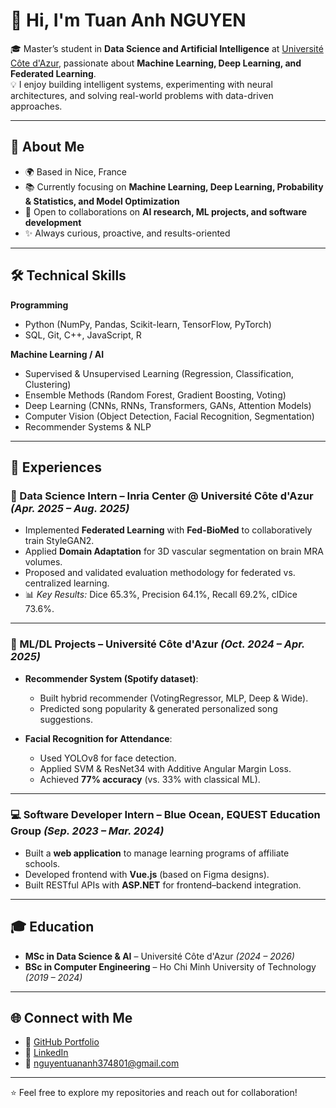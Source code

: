 # 👋 Hi, I'm Tuan Anh NGUYEN  

🎓 Master’s student in **Data Science and Artificial Intelligence** at [Université Côte d'Azur](https://univ-cotedazur.eu/), passionate about **Machine Learning, Deep Learning, and Federated Learning**.  
💡 I enjoy building intelligent systems, experimenting with neural architectures, and solving real-world problems with data-driven approaches.  

---

## 🔎 About Me  
- 🌍 Based in Nice, France  
- 📚 Currently focusing on **Machine Learning, Deep Learning, Probability & Statistics, and Model Optimization**  
- 🤝 Open to collaborations on **AI research, ML projects, and software development**  
- ✨ Always curious, proactive, and results-oriented  

---

## 🛠️ Technical Skills  

**Programming**  
- Python (NumPy, Pandas, Scikit-learn, TensorFlow, PyTorch)  
- SQL, Git, C++, JavaScript, R  

**Machine Learning / AI**  
- Supervised & Unsupervised Learning (Regression, Classification, Clustering)  
- Ensemble Methods (Random Forest, Gradient Boosting, Voting)  
- Deep Learning (CNNs, RNNs, Transformers, GANs, Attention Models)  
- Computer Vision (Object Detection, Facial Recognition, Segmentation)  
- Recommender Systems & NLP  

---

## 💼 Experiences  

### 🧪 Data Science Intern – Inria Center @ Université Côte d'Azur *(Apr. 2025 – Aug. 2025)*  
- Implemented **Federated Learning** with **Fed-BioMed** to collaboratively train StyleGAN2.  
- Applied **Domain Adaptation** for 3D vascular segmentation on brain MRA volumes.  
- Proposed and validated evaluation methodology for federated vs. centralized learning.  
- 📊 *Key Results:* Dice 65.3%, Precision 64.1%, Recall 69.2%, clDice 73.6%.  

---

### 🤖 ML/DL Projects – Université Côte d'Azur *(Oct. 2024 – Apr. 2025)*  
- **Recommender System (Spotify dataset)**:  
  - Built hybrid recommender (VotingRegressor, MLP, Deep & Wide).  
  - Predicted song popularity & generated personalized song suggestions.  

- **Facial Recognition for Attendance**:  
  - Used YOLOv8 for face detection.  
  - Applied SVM & ResNet34 with Additive Angular Margin Loss.  
  - Achieved **77% accuracy** (vs. 33% with classical ML).  

---

### 💻 Software Developer Intern – Blue Ocean, EQUEST Education Group *(Sep. 2023 – Mar. 2024)*  
- Built a **web application** to manage learning programs of affiliate schools.  
- Developed frontend with **Vue.js** (based on Figma designs).  
- Built RESTful APIs with **ASP.NET** for frontend–backend integration.  

---

## 🎓 Education  

- **MSc in Data Science & AI** – Université Côte d'Azur *(2024 – 2026)*  
- **BSc in Computer Engineering** – Ho Chi Minh University of Technology *(2019 – 2024)*  

---

## 🌐 Connect with Me  

- 📂 [GitHub Portfolio](https://github.com/boycohol?tab=repositories)  
- 💼 [LinkedIn](https://www.linkedin.com/in/tuananhnguyen0408/)  
- 📧 nguyentuananh374801@gmail.com  

---
⭐️ Feel free to explore my repositories and reach out for collaboration!
